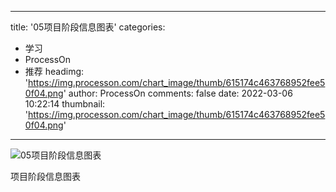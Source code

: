 
---
title: '05项目阶段信息图表'
categories: 
 - 学习
 - ProcessOn
 - 推荐
headimg: 'https://img.processon.com/chart_image/thumb/615174c463768952fee50f04.png'
author: ProcessOn
comments: false
date: 2022-03-06 10:22:14
thumbnail: 'https://img.processon.com/chart_image/thumb/615174c463768952fee50f04.png'
---

<div>   
<img class="thumb" alt="05项目阶段信息图表" src="https://img.processon.com/chart_image/thumb/615174c463768952fee50f04.png" referrerpolicy="no-referrer">
<p>项目阶段信息图表</p>  
</div>
            